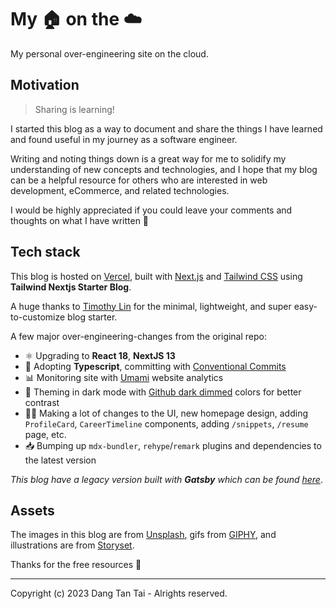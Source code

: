 # My 🏠 on the ☁️

My personal over-engineering site on the cloud.

## Motivation

> Sharing is learning!

I started this blog as a way to document and share the things I have learned and found useful in my journey as a software engineer.

Writing and noting things down is a great way for me to solidify my understanding of new concepts and technologies,
and I hope that my blog can be a helpful resource for others who are interested in web development, eCommerce, and related technologies.

I would be highly appreciated if you could leave your comments and thoughts on what I have written 🍻

## Tech stack

This blog is hosted on [Vercel](https://vercel.com/), built with [Next.js](https://nextjs.org/) and [Tailwind CSS](https://tailwindcss.com/) using **Tailwind Nextjs Starter Blog**.

A huge thanks to [Timothy Lin](https://twitter.com/timlrxx) for the minimal, lightweight, and super easy-to-customize blog starter.

A few major over-engineering-changes from the original repo:

- ⚛️ Upgrading to **React 18**, **NextJS 13**
- 🎉 Adopting **Typescript**, committing with [Conventional Commits](https://www.conventionalcommits.org/)
- 📊 Monitoring site with [Umami](https://umami.is/) website analytics
- 👀 Theming in dark mode with [Github dark dimmed](https://github.blog/changelog/2021-04-14-dark-and-dimmed-themes-are-now-generally-available/) colors for better contrast
- 👨‍💻 Making a lot of changes to the UI, new homepage design, adding `ProfileCard`, `CareerTimeline` components, adding `/snippets`, `/resume` page, etc.
- 📥 Bumping up `mdx-bundler`, `rehype`/`remark` plugins and dependencies to the latest version

_This blog have a legacy version built with **Gatsby** which can be found [here](https://leo-blog-legacy.vercel.app/)_.

## Assets

The images in this blog are from [Unsplash](https://unsplash.com/), gifs from [GIPHY](https://giphy.com/), and illustrations are from [Storyset](https://storyset.com/).

Thanks for the free resources 🙏

---

Copyright (c) 2023 Dang Tan Tai - Alrights reserved.
